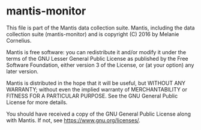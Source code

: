 # mantis-monitor

This file is part of the Mantis data collection suite. Mantis, including the data collection suite (mantis-monitor) and is copyright (C) 2016 by Melanie Cornelius.

Mantis is free software: you can redistribute it and/or modify it under the terms of the GNU Lesser General Public License as published by the Free Software Foundation, either version 3 of the License, or (at your option) any later version.

Mantis is distributed in the hope that it will be useful, but WITHOUT ANY WARRANTY; without even the implied warranty of MERCHANTABILITY or FITNESS FOR A PARTICULAR PURPOSE. See the GNU General Public License for more details.

You should have received a copy of the GNU General Public License along with Mantis. If not, see <https://www.gnu.org/licenses/>.

